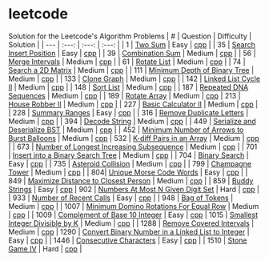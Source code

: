 # leetcode
Solution for the Leetcode's Algorithm Problems
| # | Question | Difficulty | Solution |
| --- | :---: | :---: | :---: |
| 1 | [Two Sum](https://leetcode.com/problems/two-sum/) | Easy | [cpp](https://github.com/yashrt/leetcode/blob/main/cpp/1_Two_Sum/solution.cpp) |
| 35 | [Search Insert Position](https://leetcode.com/problems/search-insert-position/) | Easy | [cpp](https://github.com/yashrt/leetcode/blob/main/cpp/35_Search_Insert_Position/solution.cpp) |
| 39 | [Combination Sum](https://leetcode.com/problems/combination-sum/) | Medium | [cpp](https://github.com/yashrt/leetcode/blob/main/cpp/39_Combination_Sum/solution.cpp) |
| 56 | [Merge Intervals](https://leetcode.com/problems/merge-intervals/) | Medium | [cpp](https://github.com/yashrt/leetcode/blob/main/cpp/56_Merge_Intervals/solution.cpp) |
| 61 | [Rotate List](https://leetcode.com/problems/rotate-list/) | Medium | [cpp](https://github.com/yashrt/leetcode/blob/main/cpp/61_Rotate_List/solution.cpp) |
| 74 | [Search a 2D Matrix](https://leetcode.com/problems/search-a-2d-matrix/) | Medium | [cpp](https://github.com/yashrt/leetcode/blob/main/cpp/74_Search_a_2D_Matrix/solution.cpp) |
| 111 | [Minimum Depth of Binary Tree](https://leetcode.com/problems/minimum-depth-of-binary-tree/) | Medium | [cpp](https://github.com/yashrt/leetcode/blob/main/cpp/111_Minimum_Depth_of_Binary_Tree/solution.cpp) |
| 133 | [Clone Graph](https://leetcode.com/problems/clone-graph/) | Medium | [cpp](https://github.com/yashrt/leetcode/blob/main/cpp/133_Clone_Graph/solution.cpp) |
| 142 | [Linked List Cycle II](https://leetcode.com/problems/linked-list-cycle-ii/) | Medium | [cpp]() |
| 148 | [Sort List](https://leetcode.com/problems/sort-list/) | Medium | [cpp](https://github.com/yashrt/leetcode/blob/main/cpp/148_Sort_List/solution.cpp) |
| 187 | [Repeated DNA Sequences](https://leetcode.com/problems/repeated-dna-sequences/) | Medium | [cpp](https://github.com/yashrt/leetcode/blob/main/cpp/187_Repeated_DNA_Sequences/solution.cpp) |
| 189 | [Rotate Array](https://leetcode.com/problems/rotate-array/) | Medium | [cpp](https://github.com/yashrt/leetcode/blob/main/cpp/189_Rotate%20Array/solution.cpp)
| 213 | [House Robber II](https://leetcode.com/problems/house-robber-ii/) | Medium | [cpp](https://github.com/yashrt/leetcode/blob/main/cpp/213_House_Robber_II/solution.cpp) |
| 227 | [Basic Calculator II](https://leetcode.com/problems/basic-calculator-ii/) | Medium | [cpp](https://github.com/yashrt/leetcode/blob/main/cpp/227_Basic_Calculator_II/solution.cpp) |
| 228 | [Summary Ranges](https://leetcode.com/problems/summary-ranges/) | Easy | [cpp](https://github.com/yashrt/leetcode/blob/main/cpp/228_Summary_Ranges/solution.cpp) |
| 316 | [Remove Duplicate Letters](https://leetcode.com/problems/remove-duplicate-letters/) | Medium | [cpp](https://github.com/yashrt/leetcode/blob/main/cpp/316_Remove_Duplicate_Letters/solution.cpp) |
| 394 | [Decode String](https://leetcode.com/problems/decode-string/) | Medium | [cpp](https://github.com/yashrt/leetcode/blob/main/cpp/394_Decode_String/solution.cpp) |
| 449 | [Serialize and Deserialize BST](https://leetcode.com/problems/serialize-and-deserialize-bst/) | Medium | [cpp](https://github.com/yashrt/leetcode/blob/main/cpp/449_Serialize_and_Deserialize_BST/solution.cpp) |
| 452 | [Minimum Number of Arrows to Burst Balloons](https://leetcode.com/problems/minimum-number-of-arrows-to-burst-balloons/) | Medium | [cpp](https://leetcode.com)
| 532 | [K-diff Pairs in an Array](https://leetcode.com/problems/k-diff-pairs-in-an-array/) | Medium | [cpp](https://leetcode.com/problems/combination-sum/) |
| 673 | [Number of Longest Increasing Subsequence](https://leetcode.com/problems/number-of-longest-increasing-subsequence/) | Medium | [cpp]() |
| 701 | [Insert into a Binary Search Tree](https://leetcode.com/problems/insert-into-a-binary-search-tree/) | Medium | [cpp](https://leetcode.com) |
| 704 | [Binary Search](https://leetcode.com/problems/binary-search/) | Easy | [cpp](https://leetcode.com) |
| 735 | [Asteroid Collision](https://leetcode.com/problems/asteroid-collision/) | Medium | [cpp](https://github.com/yashrt/leetcode/blob/main/cpp/735_Asteroid_Collision/solution.cpp) |
| 799 | [Champagne Tower](https://leetcode.com/problems/champagne-tower/) | Medium | [cpp]() |
| 804| [Unique Morse Code Words](https://leetcode.com/problems/unique-morse-code-words/) | Easy | [cpp](https://github.com/yashrt/leetcode/blob/main/cpp/804_Unique_Morse_Code_Words/solution.cpp) |
| 849 | [Maximize Distance to Closest Person](https://leetcode.com/problems/maximize-distance-to-closest-person/) | Medium | [cpp]() |
| 859 | [Buddy Strings](https://leetcode.com/problems/buddy-strings/) | Easy | [cpp](https://leetcode.com)
| 902 | [Numbers At Most N Given Digit Set](https://leetcode.com/problems/numbers-at-most-n-given-digit-set/) | Hard | [cpp](https://github.com/yashrt/leetcode/blob/main/cpp/902_Numbers_At_Most_N_Given_Digit_Set/solution.cpp) |
| 933 | [Number of Recent Calls](https://leetcode.com/problems/number-of-recent-calls/) | Easy | [cpp](https://leetcode.com/problems/number-of-recent-calls/) |
| 948 | [Bag of Tokens](https://leetcode.com/problems/bag-of-tokens/) | Medium | [cpp]() |
| 1007 | [Minimum Domino Rotations For Equal Row](https://leetcode.com/problems/minimum-domino-rotations-for-equal-row/) | Medium | [cpp](https://github.com/yashrt/leetcode/blob/main/cpp/1007_Minimum_Domino_Rotations_For_Equal_Row/solution.cpp) |
| 1009 | [Complement of Base 10 Integer](https://leetcode.com/problems/complement-of-base-10-integer/) | Easy | [cpp](https://leetcode.com)
| 1015 | [Smallest Integer Divisible by K](https://leetcode.com/problems/smallest-integer-divisible-by-k/) | Medium | [cpp](https://github.com/yashrt/leetcode/blob/main/cpp/1015_Smallest_Integer_Divisible_by_K/solution.cpp) |
| 1288 | [Remove Covered Intervals](https://leetcode.com/problems/remove-covered-intervals/) | Medium | [cpp](https://leetcode.com)
| 1290 | [Convert Binary Number in a Linked List to Integer](https://leetcode.com/problems/convert-binary-number-in-a-linked-list-to-integer/) | Easy | [cpp](https://github.com/yashrt/leetcode/blob/main/cpp/1290_Convert_Binary_Number_in_a_Linked_List_to_Integer/solution.cpp) |
| 1446 | [Consecutive Characters](https://leetcode.com/problems/consecutive-characters/) | Easy | [cpp](https://github.com/yashrt/leetcode/blob/main/cpp/1446_Consecutive_Characters/solution.cpp) |
| 1510 | [Stone Game IV](https://leetcode.com/problems/stone-game-iv/) | Hard | [cpp]() |
